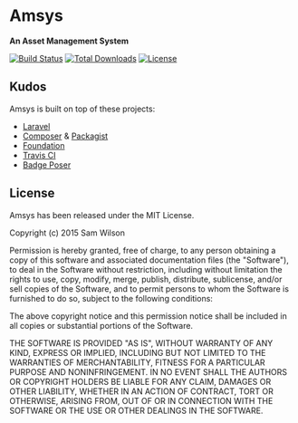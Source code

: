 # Amsys

**An Asset Management System**

[![Build Status](https://travis-ci.org/samwilson/amsys.svg)](https://travis-ci.org/samwilson/amsys)
[![Total Downloads](https://poser.pugx.org/samwilson/amsys/downloads.svg)](https://packagist.org/packages/samwilson/amsys)
[![License](https://poser.pugx.org/samwilson/amsys/license.svg)](https://packagist.org/packages/samwilson/amsys)

## Kudos

Amsys is built on top of these projects:

* [Laravel](http://laravel.com)
* [Composer](https://getcomposer.org/) & [Packagist](https://packagist.org/)
* [Foundation](http://foundation.zurb.com/)
* [Travis CI](https://travis-ci.org/)
* [Badge Poser](https://poser.pugx.org/)

## License

Amsys has been released under the MIT License.

Copyright (c) 2015 Sam Wilson

Permission is hereby granted, free of charge, to any person obtaining a copy
of this software and associated documentation files (the "Software"), to deal
in the Software without restriction, including without limitation the rights
to use, copy, modify, merge, publish, distribute, sublicense, and/or sell
copies of the Software, and to permit persons to whom the Software is
furnished to do so, subject to the following conditions:

The above copyright notice and this permission notice shall be included in
all copies or substantial portions of the Software.

THE SOFTWARE IS PROVIDED "AS IS", WITHOUT WARRANTY OF ANY KIND, EXPRESS OR
IMPLIED, INCLUDING BUT NOT LIMITED TO THE WARRANTIES OF MERCHANTABILITY,
FITNESS FOR A PARTICULAR PURPOSE AND NONINFRINGEMENT. IN NO EVENT SHALL THE
AUTHORS OR COPYRIGHT HOLDERS BE LIABLE FOR ANY CLAIM, DAMAGES OR OTHER
LIABILITY, WHETHER IN AN ACTION OF CONTRACT, TORT OR OTHERWISE, ARISING FROM,
OUT OF OR IN CONNECTION WITH THE SOFTWARE OR THE USE OR OTHER DEALINGS IN
THE SOFTWARE.
